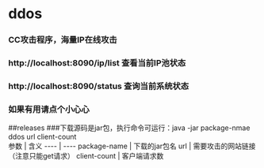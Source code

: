 # ddos
### CC攻击程序，海量IP在线攻击

### http://localhost:8090/ip/list 查看当前IP池状态<br/>
### http://localhost:8090/status  查询当前系统状态

### 如果有用请点个小心心

##releases
###下载源码是jar包，执行命令可运行：java -jar package-nmae ddos url client-count<br/>
参数 | 含义
---- | ----
package-name | 下载的jar包名
url | 需要攻击的网站链接（注意只能get请求）
client-count | 客户端请求数
